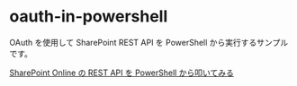 ﻿# oauth-in-powershell

OAuth を使用して SharePoint REST API を PowerShell から実行するサンプルです。

[SharePoint Online の REST API を PowerShell から叩いてみる](http://blog.karamem0.jp/entry/2016/12/17/000000)
